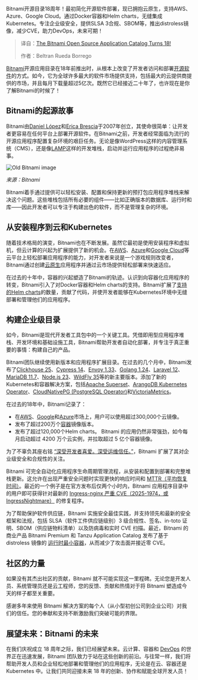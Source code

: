 
<!--
title: Bitnami开源应用目录迎来18周年！
cover: https://cdn.thenewstack.io/media/2025/04/acd4ccff-bitnami-18.jpg
summary: Bitnami开源目录18周年！最初简化开源软件部署，现已拥抱云原生，支持AWS、Azure、Google Cloud。通过Docker容器和Helm charts，无缝集成Kubernetes。专注企业级安全，提供SLSA 3合规、SBOM等，推出distroless镜像，减少CVE，助力DevOps，未来可期！
-->

Bitnami开源目录18周年！最初简化开源软件部署，现已拥抱云原生，支持AWS、Azure、Google Cloud。通过Docker容器和Helm charts，无缝集成Kubernetes。专注企业级安全，提供SLSA 3合规、SBOM等，推出distroless镜像，减少CVE，助力DevOps，未来可期！

> 译自：[The Bitnami Open Source Application Catalog Turns 18!](https://thenewstack.io/the-bitnami-open-source-application-catalog-turns-18/)
> 
> 作者：Beltran Rueda Borrego

[Bitnami](https://bitnami.com/)开源应用目录在18年前推出时，从根本上改变了开发者访问和部署[开源软件](https://thenewstack.io/open-source/)的方式。如今，它为全球许多最大的软件市场提供支持，包括最大的云提供商提供的市场，并且每月下载量超过5亿次。既然它已经接近二十年了，也许现在是你了解Bitnami的时候了！

## Bitnami的起源故事

Bitnami由[Daniel López](https://www.linkedin.com/in/ridruejo/)和[Erica Brescia](https://www.linkedin.com/in/ebrescia/)于2007年创立，其使命很简单：让开发者更容易在任何平台上部署开源软件。在Bitnami之前，开发者经常面临为流行的开源应用程序配置复杂环境的艰巨任务。无论是像WordPress这样的内容管理系统（CMS），还是像[LAMP](https://thenewstack.io/install-a-full-lamp-stack-on-a-debian-server/)这样的开发堆栈，启动并运行应用程序的过程绝非易事。

![Old Bitnami image](https://cdn.thenewstack.io/media/2025/04/e7ef43f7-bitnami.png)

*来源：Bitnami*

Bitnami着手通过提供可以轻松安装、配置和保持更新的预打包应用程序堆栈来解决这个问题。这些堆栈包括所有必要的组件——比如正确版本的数据库、运行时和库——因此开发者可以专注于构建出色的软件，而不是管理复杂的环境。

## 从安装程序到云和Kubernetes

随着技术格局的演变，Bitnami也在不断发展。虽然它最初是使用安装程序和虚拟机，但云计算的兴起为扩展提供了新的机会。在[AWS](https://aws.amazon.com/marketplace/search/results?searchTerms=bitnami)、[Azure](https://azuremarketplace.microsoft.com/en-us/marketplace/apps?search=bitnami&page=1)和[Google Cloud](https://console.cloud.google.com/marketplace/browse?q=bitnami)等云平台上轻松部署应用程序的能力，对开发者来说是一个游戏规则改变者，Bitnami通过创建[云原生](https://thenewstack.io/cloud-native/)应用程序并通过云市场提供轻松部署来快速适应。

在过去的十年中，容器的兴起塑造了Bitnami的轨迹。认识到向容器化应用程序的转变，Bitnami引入了对Docker容器和Helm charts的支持。Bitnami扩展了[支持的Helm charts](https://github.com/bitnami/charts)的数量，贡献了代码，并使开发者能够在Kubernetes环境中无缝部署和管理他们的应用程序。

## 构建企业级目录

如今，Bitnami是现代开发者工具包中的一个关键工具。凭借即用型应用程序堆栈、开发环境和基础设施工具，Bitnami帮助开发者自动化部署，并专注于真正重要的事情：构建自己的产品。

Bitnami团队继续使用新版本和应用程序扩展目录。在过去的几个月中，Bitnami发布了[Clickhouse 25](https://github.com/bitnami/charts/pull/31786/)、[Cypress 14](https://github.com/bitnami/containers/pull/76447/)、[Envoy 1.33](https://github.com/bitnami/containers/pull/76495/)、[Golang 1.24](https://github.com/bitnami/containers/pull/77394/)、[Laravel 12](https://github.com/bitnami/containers/pull/78652/)、[MariaDB 11.7](https://github.com/bitnami/containers/tree/main/bitnami/mariadb/11.7)、[Node.js 23](https://github.com/bitnami/containers/tree/main/bitnami/node/23)、[WildFly 35](https://github.com/bitnami/charts/pull/31290)等的新主要版本。添加了新的Kubernetes和容器解决方案，包括[Apache Superset](https://github.com/bitnami/charts/tree/main/bitnami/superset)、[ArangoDB Kubernetes Operator](https://github.com/bitnami/charts/tree/main/bitnami/kube-arangodb)、[CloudNativePG (PostgreSQL Operator)](https://github.com/bitnami/charts/tree/main/bitnami/cloudnative-pg)和[VictoriaMetrics](https://github.com/bitnami/charts/tree/main/bitnami/victoriametrics)。

在过去的18年中，Bitnami记录了：

- 在[AWS](https://aws.amazon.com/?utm_content=inline+mention)、[Google](https://cloud.google.com/?utm_content=inline+mention)和[Azure](https://news.microsoft.com/?utm_content=inline+mention)市场上，用户可以使用超过300,000个云镜像。
- 发布了超过200万个[容器](https://thenewstack.io/introduction-to-containers/)镜像版本。
- 发布了超过120,000个Helm charts。
Bitnami 的应用仍然非常强劲，如今每月启动超过 4200 万个云实例，并拉取超过 5 亿个容器镜像。

为了不辜负其座右铭 [“深受开发者喜爱。深受运维信任。”](https://bitnami.com/)，Bitnami 扩展了其对企业级安全和合规性的关注。

Bitnami 可完全自动化应用程序生命周期管理流程，从安装和配置到部署和完整堆栈更新。这允许在出现严重安全问题时实现更快的响应时间和 [MTTR（平均恢复时间）](https://thenewstack.io/to-improve-mttr-start-at-the-beginning/)。最近的一个例子是在官方发布后仅两个小时内，Bitnami 应用程序目录中的用户即可获得针对最新的 [Ingress-nginx 严重 CVE（2025-1974，或 IngressNightmare）](https://community.broadcom.com/tanzu/blogs/beltran-rueda-borrego/2025/03/25/ingress-nginx-cve-2025-1974) 的修复程序。

为了帮助保护软件供应链，Bitnami 实施安全最佳实践，并支持领先和最新的安全框架和法规，包括 SLSA（软件工件供应链级别）3 级合规性、签名、in-toto 证明、SBOM（供应链物料清单）以及防病毒和实时 CVE 扫描。最近，Bitnami 的商业产品 Bitnami Premium 和 Tanzu Application Catalog 发布了基于 distroless 镜像的 [运行时最小容器](https://blogs.vmware.com/tanzu/introducing-minimal-application-runtimes-in-tanzu-application-catalog-and-bitnami-premium/)，从而减少了攻击面并接近零 CVE。

## 社区的力量

如果没有其杰出社区的贡献，Bitnami 就不可能实现这一里程碑。无论您是开发人员、系统管理员还是云工程师，您的反馈、贡献和热情对于将 Bitnami 塑造成今天的样子都至关重要。

感谢多年来使用 Bitnami 解决方案的每个人（从小型初创公司到企业公司）对我们的信任。您的奉献和支持不断激励我们突破可能的界限。

## 展望未来：Bitnami 的未来

在我们庆祝成立 18 周年之际，我们已经展望未来。云计算、容器和 [DevOps](https://roadmap.sh/devops) 的世界正在迅速发展，Bitnami 团队致力于站在这些创新的前沿。与往常一样，我们将帮助开发人员和企业轻松地部署和管理他们的应用程序，无论是在云、容器还是 Kubernetes 中。让我们共同迎接未来 18 年的创新、协作和赋能全球开发人员！